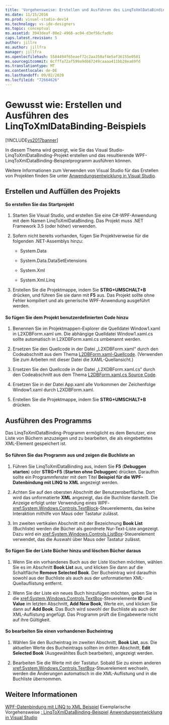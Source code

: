 ```yaml
---
title: 'Vorgehensweise: Erstellen und Ausführen des LinqToXmlDataBinding-Beispiels | Microsoft-Dokumentation'
ms.date: 11/15/2016
ms.prod: visual-studio-dev14
ms.technology: vs-ide-designers
ms.topic: conceptual
ms.assetid: 3943deaf-80e2-4968-ac04-d3ef56cfad6c
caps.latest.revision: 5
author: jillre
ms.author: jillfra
manager: jillfra
ms.openlocfilehash: 5584494f65eaef72c2aa350af4e5af36155e0501
ms.sourcegitcommit: 6cfffa72af599a9d667249caaaa411bb28ea69fd
ms.translationtype: MT
ms.contentlocale: de-DE
ms.lasthandoff: 09/02/2020
ms.locfileid: "72664626"
---
```

# <a name="how-to-build-and-run-the-linqtoxmldatabinding-example"></a>Gewusst wie: Erstellen und Ausführen des LinqToXmlDataBinding-Beispiels
[!INCLUDE[vs2017banner](../includes/vs2017banner.md)]

In diesem Thema wird gezeigt, wie Sie das Visual Studio-LinqToXmlDataBinding-Projekt erstellen und das resultierende WPF-LinqToXmlDataBinding-Beispielprogramm ausführen können.

 Weitere Informationen zum Verwenden von Visual Studio für das Erstellen von Projekten finden Sie unter [Anwendungsentwicklung in Visual Studio](https://msdn.microsoft.com/97490c1b-a247-41fb-8f2c-bc4c201eff68).

## <a name="creating-and-populating-the-project"></a>Erstellen und Auffüllen des Projekts

#### <a name="to-create-the-starting-project"></a>So erstellen Sie das Startprojekt

1. Starten Sie Visual Studio, und erstellen Sie eine C#-WPF-Anwendung mit dem Namen LinqToXmlDataBinding. Das Projekt muss .NET Framework 3.5 (oder höher) verwenden.

2. Sofern nicht bereits vorhanden, fügen Sie Projektverweise für die folgenden .NET-Assemblys hinzu:

    - <legacyBold>System.Data</legacyBold>

    - System.Data.DataSetExtensions

    - System.Xml

    - System.Xml.Linq

3. Erstellen Sie die Projektmappe, indem Sie **STRG+UMSCHALT+B** drücken, und führen Sie sie dann mit **F5** aus. Das Projekt sollte ohne Fehler kompiliert und als generische WPF-Anwendung ausgeführt werden.

#### <a name="to-add-custom-code-to-the-project"></a>So fügen Sie dem Projekt benutzerdefinierten Code hinzu

1. Benennen Sie im Projektmappen-Explorer die Quelldatei Window1.xaml in L2XDBForm.xaml um. Die abhängige Quelldatei Window1.xaml.cs sollte automatisch in L2XDBForm.xaml.cs umbenannt werden.

2. Ersetzen Sie den Quellcode in der Datei „L2XDBForm.xaml“ durch den Codeabschnitt aus dem Thema [L2DBForm.xaml-Quellcode](../designers/l2dbform-xaml-source-code.md). (Verwenden Sie zum Arbeiten mit dieser Datei die XAML-Quellansicht.)

3. Ersetzen Sie den Quellcode in der Datei „L2XDBForm.xaml.cs“ durch den Codeabschnitt aus dem Thema [L2DBForm.xaml.cs Source Code](../designers/l2dbform-xaml-cs-source-code.md).

4. Ersetzen Sie in der Datei App.xaml alle Vorkommen der Zeichenfolge Window1.xaml durch L2XDBForm.xaml.

5. Erstellen Sie die Projektmappe, indem Sie **STRG+UMSCHALT+B** drücken.

## <a name="running-the-program"></a>Ausführen des Programms
 Das LinqToXmlDataBinding-Programm ermöglicht es dem Benutzer, eine Liste von Büchern anzuzeigen und zu bearbeiten, die als eingebettetes XML-Element gespeichert ist.

#### <a name="to-run-the-program-and-view-the-book-list"></a>So führen Sie das Programm aus und zeigen die Buchliste an

1. Führen Sie LinqToXmlDataBinding aus, indem Sie **F5** (**Debuggen starten**) oder **STRG+F5** (**Starten ohne Debuggen**) drücken. Daraufhin sollte ein Programmfenster mit dem Titel **Beispiel für die WPF-Datenbindung mit LINQ to XML** angezeigt werden.

2. Achten Sie auf den obersten Abschnitt der Benutzeroberfläche. Dort wird das unformatierte **XML** angezeigt, das die Buchliste darstellt. Die Anzeige erfolgt unter Verwendung eines WPF-<xref:System.Windows.Controls.TextBlock>-Steuerelements, das keine Interaktion mithilfe von Maus oder Tastatur zulässt.

3. Im zweiten vertikalen Abschnitt mit der Bezeichnung **Book List** (Buchliste) werden die Bücher als geordnete Nur-Text-Liste angezeigt. Dazu wird ein <xref:System.Windows.Controls.ListBox>-Steuerelement verwendet, das die Auswahl über Maus oder Tastatur zulässt.

#### <a name="to-add-and-delete-books-from-the-list"></a>So fügen Sie der Liste Bücher hinzu und löschen Bücher daraus

1. Wenn Sie ein vorhandenes Buch aus der Liste löschen möchten, wählen Sie es im Abschnitt **Book List** aus, und klicken Sie dann auf die Schaltfläche **Remove Selected Book**. Der Bucheintrag wird daraufhin sowohl aus der Buchliste als auch aus der unformatierten XML-Quellauflistung entfernt.

2. Wenn Sie der Liste ein neues Buch hinzufügen möchten, geben Sie in die <xref:System.Windows.Controls.TextBox>-Steuerelemente **ID** und **Value** im letzten Abschnitt, **Add New Book**, Werte ein, und klicken Sie dann auf **Add Book**. Das Buch wird sowohl der Buchliste als auch der XML-Auflistung angefügt. Das Programm prüft die Eingabewerte nicht auf ihre Gültigkeit.

#### <a name="to-edit-an-existing-book-entry"></a>So bearbeiten Sie einen vorhandenen Bucheintrag

1. Wählen Sie den Bucheintrag im zweiten Abschnitt, **Book List**, aus. Die aktuellen Werte des Bucheintrags sollten im dritten Abschnitt, **Edit Selected Book** (Ausgewähltes Buch bearbeiten), angezeigt werden.

2. Bearbeiten Sie die Werte mit der Tastatur. Sobald Sie zu einem anderen <xref:System.Windows.Controls.TextBox>-Steuerelement wechseln, werden die Änderungen automatisch in die XML-Auflistung und in die Buchliste übernommen.

## <a name="see-also"></a>Weitere Informationen
 [WPF-Datenbindung mit LINQ to XML Beispiel](../designers/wpf-data-binding-using-linq-to-xml-example.md) Exemplarische Vorgehensweise [: LinqToXmlDataBinding-Beispiel](../designers/walkthrough-linqtoxmldatabinding-example.md) [Anwendungsentwicklung in Visual Studio](https://msdn.microsoft.com/97490c1b-a247-41fb-8f2c-bc4c201eff68)
